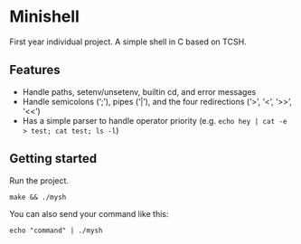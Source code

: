 # Minishell

First year individual project. A simple shell in C based on TCSH.

## Features

- Handle paths, setenv/unsetenv, builtin cd, and error messages
- Handle semicolons (‘;’), pipes (‘|’), and the four redirections (‘>’, ‘<’, ‘>>’, ‘<<’)
- Has a simple parser to handle operator priority (e.g. `echo hey | cat -e > test; cat test; ls -l`)

## Getting started

Run the project.
```
make && ./mysh
```

You can also send your command like this:
```
echo "command" | ./mysh
```